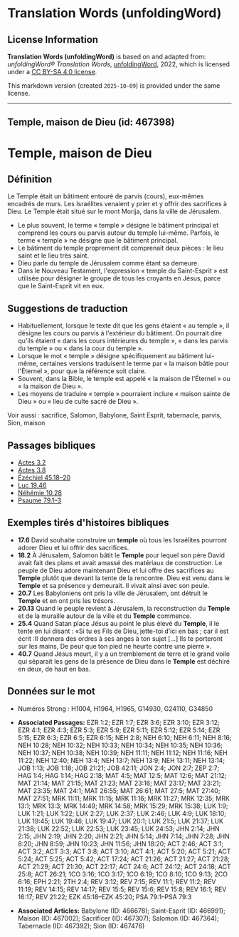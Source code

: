 # Translation Words (unfoldingWord)

## License Information

**Translation Words (unfoldingWord)** is based on and adapted from: _unfoldingWord® Translation Words_, [unfoldingWord](https://unfoldingword.org/utw), 2022, which is licensed under a [CC BY-SA 4.0 license](https://creativecommons.org/licenses/by-sa/4.0/legalcode.en).

This markdown version (created `2025-10-09`) is provided under the same license.



--------------------------------

## Temple, maison de Dieu (id: 467398)

Temple, maison de Dieu
======================

Définition
----------

Le Temple était un bâtiment entouré de parvis (cours), eux\-mêmes encadrés de murs. Les Israélites venaient y prier et y offrir des sacrifices à Dieu. Le Temple était situé sur le mont Morija, dans la ville de Jérusalem.

* Le plus souvent, le terme « temple » désigne le bâtiment principal et comprend les cours ou parvis autour du temple lui\-même. Parfois, le terme « temple » ne désigne que le bâtiment principal.
* Le bâtiment du temple proprement dit comprenait deux pièces : le lieu saint et le lieu très saint.
* Dieu parle du temple de Jérusalem comme étant sa demeure.
* Dans le Nouveau Testament, l'expression « temple du Saint\-Esprit » est utilisée pour désigner le groupe de tous les croyants en Jésus, parce que le Saint\-Esprit vit en eux.

Suggestions de traduction
-------------------------

* Habituellement, lorsque le texte dit que les gens étaient « au temple », il désigne les cours ou parvis à l'extérieur du bâtiment. On pourrait dire qu'ils étaient « dans les cours intérieures du temple », « dans les parvis du temple » ou « dans la cour du temple ».
* Lorsque le mot « temple » désigne spécifiquement au bâtiment lui\-même, certaines versions traduisent le terme par « la maison bâtie pour l'Éternel », pour que la référence soit claire.
* Souvent, dans la Bible, le temple est appelé « la maison de l'Éternel » ou « la maison de Dieu ».
* Les moyens de traduire « temple » pourraient inclure « maison sainte de Dieu » ou « lieu de culte sacré de Dieu ».

Voir aussi : sacrifice, Salomon, Babylone, Saint Esprit, tabernacle, parvis, Sion, maison

Passages bibliques
------------------

* [Actes 3\.2](https://ref.ly/Acts3:2)
* [Actes 3\.8](https://ref.ly/Acts3:8)
* [Ézéchiel 45\.18–20](https://ref.ly/Ezek45:18-Ezek45:20)
* [Luc 19\.46](https://ref.ly/Luke19:46)
* [Néhémie 10\.28](https://ref.ly/Neh10:28)
* [Psaume 79\.1–3](https://ref.ly/Ps79:1-Ps79:3)

Exemples tirés d'histoires bibliques
------------------------------------

* **17\.6** David souhaite construire un **temple** où tous les Israélites pourront adorer Dieu et lui offrir des sacrifices.
* **18\.2** À Jérusalem, Salomon bâtit le **Temple** pour lequel son père David avait fait des plans et avait amassé des matériaux de construction. Le peuple de Dieu adore maintenant Dieu et lui offre des sacrifices au **Temple** plutôt que devant la tente de la rencontre. Dieu est venu dans le **Temple** et sa présence y demeurait. Il vivait ainsi avec son peule.
* **20\.7** Les Babyloniens ont pris la ville de Jérusalem, ont détruit le **Temple** et en ont pris les trésors.
* **20\.13** Quand le peuple revient à Jérusalem, la reconstruction du **Temple** et de la muraille autour de la ville et du **Temple** commence.
* **25\.4** Quand Satan place Jésus au point le plus élevé du **Temple**, il le tente en lui disant : «Si tu es Fils de Dieu, jette\-toi d’ici en bas ; car il est écrit :Il donnera des ordres à ses anges à ton sujet \[...] Ils te porteront sur les mains, De peur que ton pied ne heurte contre une pierre ».
* **40\.7** Quand Jésus meurt, il y a un tremblement de terre et le grand voile qui séparait les gens de la présence de Dieu dans le **Temple** est déchiré en deux, de haut en bas.

Données sur le mot
------------------

* Numéros Strong : H1004, H1964, H1965, G14930, G24110, G34850

* **Associated Passages:** EZR 1:2; EZR 1:7; EZR 3:6; EZR 3:10; EZR 3:12; EZR 4:1; EZR 4:3; EZR 5:3; EZR 5:9; EZR 5:11; EZR 5:12; EZR 5:14; EZR 5:15; EZR 6:3; EZR 6:5; EZR 6:15; NEH 2:8; NEH 6:10; NEH 6:11; NEH 8:16; NEH 10:28; NEH 10:32; NEH 10:33; NEH 10:34; NEH 10:35; NEH 10:36; NEH 10:37; NEH 10:38; NEH 10:39; NEH 11:11; NEH 11:12; NEH 11:16; NEH 11:22; NEH 12:40; NEH 13:4; NEH 13:7; NEH 13:9; NEH 13:11; NEH 13:14; JOB 1:13; JOB 1:18; JOB 21:21; JOB 42:11; JON 2:4; JON 2:7; ZEP 2:7; HAG 1:4; HAG 1:14; HAG 2:18; MAT 4:5; MAT 12:5; MAT 12:6; MAT 21:12; MAT 21:14; MAT 21:15; MAT 21:23; MAT 23:16; MAT 23:17; MAT 23:21; MAT 23:35; MAT 24:1; MAT 26:55; MAT 26:61; MAT 27:5; MAT 27:40; MAT 27:51; MRK 11:11; MRK 11:15; MRK 11:16; MRK 11:27; MRK 12:35; MRK 13:1; MRK 13:3; MRK 14:49; MRK 14:58; MRK 15:29; MRK 15:38; LUK 1:9; LUK 1:21; LUK 1:22; LUK 2:27; LUK 2:37; LUK 2:46; LUK 4:9; LUK 18:10; LUK 19:45; LUK 19:46; LUK 19:47; LUK 20:1; LUK 21:5; LUK 21:37; LUK 21:38; LUK 22:52; LUK 22:53; LUK 23:45; LUK 24:53; JHN 2:14; JHN 2:15; JHN 2:19; JHN 2:20; JHN 2:21; JHN 5:14; JHN 7:14; JHN 7:28; JHN 8:20; JHN 8:59; JHN 10:23; JHN 11:56; JHN 18:20; ACT 2:46; ACT 3:1; ACT 3:2; ACT 3:3; ACT 3:8; ACT 3:10; ACT 4:1; ACT 5:20; ACT 5:21; ACT 5:24; ACT 5:25; ACT 5:42; ACT 17:24; ACT 21:26; ACT 21:27; ACT 21:28; ACT 21:29; ACT 21:30; ACT 22:17; ACT 24:6; ACT 24:12; ACT 24:18; ACT 25:8; ACT 26:21; 1CO 3:16; 1CO 3:17; 1CO 6:19; 1CO 8:10; 1CO 9:13; 2CO 6:16; EPH 2:21; 2TH 2:4; REV 3:12; REV 7:15; REV 11:1; REV 11:2; REV 11:19; REV 14:15; REV 14:17; REV 15:5; REV 15:6; REV 15:8; REV 16:1; REV 16:17; REV 21:22; EZK 45:18–EZK 45:20; PSA 79:1–PSA 79:3
* **Associated Articles:** Babylone (ID: 466678); Saint-Esprit (ID: 466991); Maison (ID: 467002); Sacrificer (ID: 467307); Salomon (ID: 467364); Tabernacle (ID: 467392); Sion (ID: 467476)


